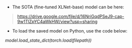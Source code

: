 - The SOTA (fine-tuned XLNet-base) model can be here: 

> https://drive.google.com/file/d/16NriGqdPSeJ9-cap-9w1TlZpYC4aWkHW/view?usp=sharing

- To load the saved model on Python, use the code below:

*model.load_state_dict(torch.load(filepath))*
